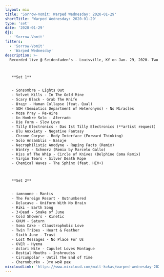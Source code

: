 ```yaml
---
layout: mix
title: 'Sorrow-Vomit: Warped Wednesday: 2020-01-29'
shortTitle: 'Warped Wednesday: 2020-01-29'
type: 'set'
date: '2020-01-29'
djs:
  - 'Sorrow-Vomit'
filters:
  - 'Sorrow-Vomit'
  - 'Warped Wednesday'
description: >-
  Recorded live @ Seidenfaden's - Louisville, KY on Jan. 29, 2020. Two separate sets combined into a single track by DJ Sorrow-Vomit.



   **Set 1**


   - Sonsombre - Lights Out
   - Velvet Kills - In The Gold Mine
   - Scary Black - Grab The Knife
   - Штадт - Human Collapse (feat. Qual)
   - SDH (Semiotics Department of Heteronyms) - No Miracles
   - Moze Pray - Re-Wire
   - Un Hombre Solo - Aferrado
   - Die Form - Slow Love
   - Tilly Electronics - Das Ist Tilly Electronics (**artist request)
   - Blu Anxxiety - Negative Fantasy
   - Chrome Corpse - Body Interface (Forward Thinking)
   - Solo Ansamblis - Baloje
   - Necrophilistic Anodyne - Raping Facts (Remix)
   - Wintry - Schmerz (Remix by Marcelo Gallo)
   - Kiss of The Whip - Circle of Knives (Delphine Coma Remix)
   - Virgin Tears - Silver Death Rope
   - Chemical Waves - The Sphinx (feat. HIV+)



   **Set 2**


   - iamnoone - Mantis
   - The Foreign Resort - Outnumbered
   - Delacave - Uniform With No Brain
   - Riki - Earth Song
   - 3+Dead - Snake of June
   - Cold Showers - Kinetic
   - GHUM - Saturn
   - Soma Cake - Claustrophobic Love
   - Twin Tribes - Heart & Feather
   - Sixth June - Trust
   - Lost Messages - No Place For Us
   - OVER - Hyena
   - Astari Nite - Capulet Loves Montague
   - Bestial Mouths - Inshroudss
   - Circumpolar - Until The End of Time
   - Chernoburkv - Это мой раж
mixcloudLink: 'https://www.mixcloud.com/matt-kokas/warped-wednesday-2020-01-29-dj-sorrow-vomit-seidenfadens-louisville-ky'
---
```

